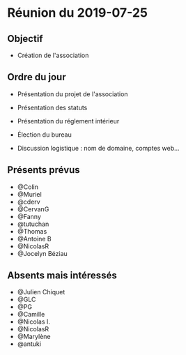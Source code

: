 # Réunion du 2019-07-25

## Objectif 

+ Création de l'association 

## Ordre du jour

+ Présentation du projet de l'association 

+ Présentation des statuts 

+ Présentation du réglement intérieur 

+ Élection du bureau

+ Discussion logistique : nom de domaine, comptes web...

## Présents prévus 

+ @Colin 
+ @Muriel
+ @cderv
+ @CervanG
+ @Fanny
+ @tutuchan
+ @Thomas
+ @Antoine B
+ @NicolasR
+ @Jocelyn Béziau

## Absents mais intéressés

+ @Julien Chiquet
+ @GLC
+ @PG
+ @Camille
+ @Nicolas I. 
+ @NicolasR
+ @Marylène
+ @antuki 
  
